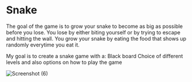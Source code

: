 # Snake

The goal of the game is to grow your snake to become as big as possible before you lose.
You lose by either biting yourself or by trying to escape and hitting the wall.
You grow your snake by eating the food that shows up randomly everytime you eat it.

My goal is to create a snake game with a:
 Black board
 Choice of different levels and also
 options on how to play the game


![Screenshot (6)](https://user-images.githubusercontent.com/85358392/177796711-12e861b9-a030-4153-b7f8-0b4190c1e58e.png)
